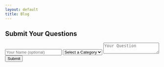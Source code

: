 ```yaml
---
layout: default
title: Blog
---
```

<link rel="stylesheet" href="./assets/css/styles-blog.css">

<h2>Submit Your Questions</h2>
<form id="question-form">
    <input type="text" id="name" name="name" placeholder="Your Name (optional)">
    <select id="category" name="category">
        <option value="">Select a Category</option>
    </select>
    <textarea id="question" name="question" placeholder="Your Question"></textarea>
    <button type="submit"><i class="fas fa-paper-plane"></i> Submit</button>
</form>

<section id="questions-container">
    <!-- Questions will be displayed dynamically -->
</section>
<!-- Include the Supabase Library -->
<script src="https://cdn.jsdelivr.net/npm/@supabase/supabase-js"></script>

<!-- Include Your Custom Script -->
<script src="./scripts-blog.js"></script>
